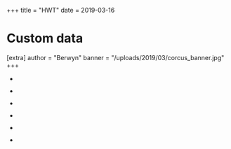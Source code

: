 +++
title = "HWT"
date = 2019-03-16

# Custom data
[extra]
author = "Berwyn"
banner = "/uploads/2019/03/corcus_banner.jpg"
+++
<ul class="wp-block-gallery columns-3 is-cropped">
  <li class="blocks-gallery-item">
    <figure><a href="https://i1.wp.com/pinopticon.net/wp-content/uploads/2019/03/0074.jpg?fit=640%2C427&ssl=1"><img src="https://i1.wp.com/pinopticon.net/wp-content/uploads/2019/03/0074.jpg?fit=640%2C427&ssl=1" alt="" data-id="75" data-link="https://pinopticon.net/?attachment_id=75" class="wp-image-75" srcset="https://pinopticon.net/wp-content/uploads/2019/03/0074.jpg 1620w, https://pinopticon.net/wp-content/uploads/2019/03/0074-300x200.jpg 300w, https://pinopticon.net/wp-content/uploads/2019/03/0074-768x512.jpg 768w, https://pinopticon.net/wp-content/uploads/2019/03/0074-1024x683.jpg 1024w" sizes="(max-width: 1620px) 100vw, 1620px" /></a></figure>
  </li>
  <li class="blocks-gallery-item">
    <figure><a href="https://i0.wp.com/pinopticon.net/wp-content/uploads/2019/03/0103.jpg?fit=640%2C427&ssl=1"><img src="https://i0.wp.com/pinopticon.net/wp-content/uploads/2019/03/0103.jpg?fit=640%2C427&ssl=1" alt="" data-id="76" data-link="https://pinopticon.net/?attachment_id=76" class="wp-image-76" srcset="https://pinopticon.net/wp-content/uploads/2019/03/0103.jpg 1620w, https://pinopticon.net/wp-content/uploads/2019/03/0103-300x200.jpg 300w, https://pinopticon.net/wp-content/uploads/2019/03/0103-768x512.jpg 768w, https://pinopticon.net/wp-content/uploads/2019/03/0103-1024x683.jpg 1024w" sizes="(max-width: 1620px) 100vw, 1620px" /></a></figure>
  </li>
  <li class="blocks-gallery-item">
    <figure><a href="https://i1.wp.com/pinopticon.net/wp-content/uploads/2019/03/0154.jpg?fit=640%2C427&ssl=1"><img src="https://i1.wp.com/pinopticon.net/wp-content/uploads/2019/03/0154.jpg?fit=640%2C427&ssl=1" alt="" data-id="77" data-link="https://pinopticon.net/?attachment_id=77" class="wp-image-77" srcset="https://pinopticon.net/wp-content/uploads/2019/03/0154.jpg 1620w, https://pinopticon.net/wp-content/uploads/2019/03/0154-300x200.jpg 300w, https://pinopticon.net/wp-content/uploads/2019/03/0154-768x512.jpg 768w, https://pinopticon.net/wp-content/uploads/2019/03/0154-1024x683.jpg 1024w" sizes="(max-width: 1620px) 100vw, 1620px" /></a></figure>
  </li>
  <li class="blocks-gallery-item">
    <figure><a href="https://i2.wp.com/pinopticon.net/wp-content/uploads/2019/03/20150920_c_Birches0026.jpg?fit=640%2C427&ssl=1"><img src="https://i2.wp.com/pinopticon.net/wp-content/uploads/2019/03/20150920_c_Birches0026.jpg?fit=640%2C427&ssl=1" alt="" data-id="78" data-link="https://pinopticon.net/?attachment_id=78" class="wp-image-78" srcset="https://pinopticon.net/wp-content/uploads/2019/03/20150920_c_Birches0026.jpg 1620w, https://pinopticon.net/wp-content/uploads/2019/03/20150920_c_Birches0026-300x200.jpg 300w, https://pinopticon.net/wp-content/uploads/2019/03/20150920_c_Birches0026-768x512.jpg 768w, https://pinopticon.net/wp-content/uploads/2019/03/20150920_c_Birches0026-1024x683.jpg 1024w" sizes="(max-width: 1620px) 100vw, 1620px" /></a></figure>
  </li>
  <li class="blocks-gallery-item">
    <figure><a href="https://i0.wp.com/pinopticon.net/wp-content/uploads/2019/03/20151229_c_DaviesMeadow_0130.jpg?fit=640%2C427&ssl=1"><img src="https://i0.wp.com/pinopticon.net/wp-content/uploads/2019/03/20151229_c_DaviesMeadow_0130.jpg?fit=640%2C427&ssl=1" alt="" data-id="79" data-link="https://pinopticon.net/?attachment_id=79" class="wp-image-79" srcset="https://pinopticon.net/wp-content/uploads/2019/03/20151229_c_DaviesMeadow_0130.jpg 1620w, https://pinopticon.net/wp-content/uploads/2019/03/20151229_c_DaviesMeadow_0130-300x200.jpg 300w, https://pinopticon.net/wp-content/uploads/2019/03/20151229_c_DaviesMeadow_0130-768x512.jpg 768w, https://pinopticon.net/wp-content/uploads/2019/03/20151229_c_DaviesMeadow_0130-1024x683.jpg 1024w" sizes="(max-width: 1620px) 100vw, 1620px" /></a></figure>
  </li>
  <li class="blocks-gallery-item">
    <figure><a href="https://i1.wp.com/pinopticon.net/wp-content/uploads/2019/03/20151229_c_DaviesMeadow_0178.jpg?fit=640%2C960&ssl=1"><img src="https://i1.wp.com/pinopticon.net/wp-content/uploads/2019/03/20151229_c_DaviesMeadow_0178.jpg?fit=640%2C960&ssl=1" alt="" data-id="80" data-link="https://pinopticon.net/?attachment_id=80" class="wp-image-80" srcset="https://pinopticon.net/wp-content/uploads/2019/03/20151229_c_DaviesMeadow_0178.jpg 1080w, https://pinopticon.net/wp-content/uploads/2019/03/20151229_c_DaviesMeadow_0178-200x300.jpg 200w, https://pinopticon.net/wp-content/uploads/2019/03/20151229_c_DaviesMeadow_0178-768x1152.jpg 768w, https://pinopticon.net/wp-content/uploads/2019/03/20151229_c_DaviesMeadow_0178-683x1024.jpg 683w" sizes="(max-width: 1080px) 100vw, 1080px" /></a></figure>
  </li>
</ul>
